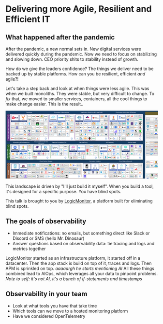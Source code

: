 # Delivering more Agile, Resilient and Efficient IT

## What happened after the pandemic

After the pandemic, a new normal sets in. New digital services were delivered quickly during the pandemic. Now we need to focus on stabilizing and slowing down. CEO priority shits to stability instead
of growth.

How do we give the leaders confidence? The things we deliver need to be backed up by stable platforms. How can you be resilient, efficient _and_ agile?!

Let's take a step back and look at when things were less agile. This was when we built monoliths. They were stable, but very difficult to change. To _fix_ that, we moved to smaller services, containers,
all the cool things to make change easier. This is the result..

![CNCF Landscape](../img/cncflandscape.png)

This landscape is driven by "I'll just build it myself". When you build a tool, it's designed for a specific purpose. You have blind spots.

This talk is brought to you by [LogicMonitor](https://www.logicmonitor.com/), a platform built for eliminating blind spots.

## The goals of observability

- Immediate notifications: no emails, but something direct like Slack or Discord or SMS (hello Mr. Dinosaur)
- Answer questions based on observability data: tie tracing and logs and metrics together

LogicMonitor started as an infrastructure platform, it started off in a datacenter. Then the app stack is build on top of it, traces and logs. Then APM is sprinkled on top. _aaaaargh he starts mentioning AI_
All these things combined lead to AIOps, which leverages all your data to pinpoint problems. _Note to self: it's not AI, it's a bunch of if-statements and timestamps_

## Observability in your team

- Look at what tools you have that take time
- Which tools can we move to a hosted monitoring platform
- Have we considered OpenTelemetry

